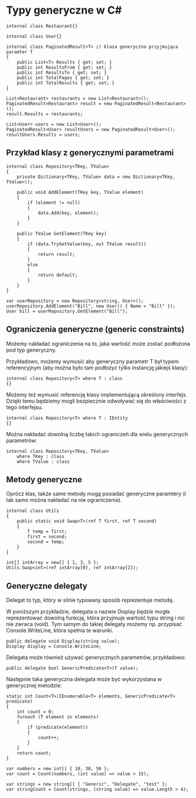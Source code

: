 # Typy generyczne w C#

    internal class Restaurant{}

    internal class User{}

    internal class PaginatedResult<T> // klasa generyczna przyjmująca paramter T
    {
        public List<T> Results { get; set; }
        public int ResultsFrom { get; set; }
        public int ResultsTo { get; set; }
        public int TotalPages { get; set; }
        public int TotalResults { get; set; }
    }

    List<Restaurant> restaurants = new List<Restaurant>();
    PaginatedResult<Restaurant> result = new PaginatedResult<Restaurant>();
    result.Results = restaurants;

    List<User> users = new List<User>();
    PaginatedResult<User> resultUsers = new PaginatedResult<User>();
    resultUsers.Results = users;

## Przykład klasy z generycznymi parametrami

    internal class Repository<TKey, TValue>
    {
        private Dictionary<TKey, TValue> data = new Dictionary<TKey, TValue>();

        public void AddElement(TKey key, TValue element)
        {
            if (element != null)
            {
                data.Add(key, element);
            }
        }

        public TValue GetElement(TKey key)
        {
            if (data.TryGetValue(key, out TValue result))
            {
                return result;
            }
            else
            {
                return default;
            }
        }
    }

    var userRepository = new Repository<string, User>();
    userRepository.AddElement("Bill", new User() { Name = "Bill" });
    User bill = userRepository.GetElement("Bill");

## Ograniczenia generyczne (generic constraints)

Możemy nakładać ograniczenia na to, jaka wartość może zostać podłożona pod typ generyczny.

Przykładowo, możemy wymusić aby generyczny parametr T był typem referencyjnym (aby można było tam podłożyć tylko instancję jakiejś klasy):

    internal class Repository<T> where T : class
    {}

Możemy też wymusić referencję klasy implementującą określony interfejs. Dzięki temu będziemy mogli bezpiecznie odwoływać się do właściwości z tego interfejsu.

    internal class Repository<T> where T : IEntity
    {}

Można nakładać dowolną liczbę takich ograniczeń dla wielu generycznych parametrów:

    internal class Repository<TKey, TValue>
        where TKey : class
        where TValue : class

## Metody generyczne

Oprócz klas, także same metody mogą posiadać generyczne paramtery (i tak samo można nakładać na nie ograniczenia).

    internal class Utils
    {
        public static void Swap<T>(ref T first, ref T second)
        {
            T temp = first;
            first = second;
            second = temp;
        }
    }

    int[] intArray = new[] { 1, 3, 5 };
    Utils.Swap<int>(ref intArray[0], ref intArray[2]);

## Generyczne delegaty

Delegat to typ, który w silnie typowany sposób reprezentuje metodę.

W poniższym przykładzie, delegata o nazwie Display będzie mogła reprezentować dowolną funkcję, która przyjmuje wartość typu string i nic nie zwraca (void). Tym samym do takiej delegaty możemy np. przypisać Console.WriteLine, która spełnia te warunki.

    public delegate void Display(string value);
    Display display = Console.WriteLine;

Delegata może również używać generycznych parametrów, przykładowo:

    public delegate bool GenericPredicate<T>(T value);

Następnie taka generyczna delegata może być wykorzystana w generycznej metodzie:

    static int Count<T>(IEnumerable<T> elements, GenericPredicate<T> predicate)
    {
        int count = 0;
        foreach (T element in elements)
        {
            if (predicate(element))
            {
                count++;
            }
        }
        return count;
    }

    var numbers = new int[] { 10, 30, 50 };
    var count = Count(numbers, (int value) => value > 15);

    var strings = new string[] { "Generic", "Delegate", "test" };
    var stringCount = Count(strings, (string value) => value.Length > 4);
